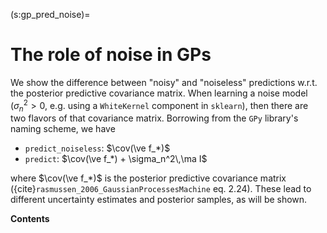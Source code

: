 (s:gp_pred_noise)=
# The role of noise in GPs

We show the difference between "noisy" and "noiseless" predictions w.r.t. the
posterior predictive covariance matrix. When learning a noise model
($\sigma_n^2>0$, e.g. using a `WhiteKernel` component in `sklearn`), then there
are two flavors of that covariance matrix. Borrowing from the `GPy` library's
naming scheme, we have

* `predict_noiseless`: $\cov(\ve f_*)$
* `predict`: $\cov(\ve f_*) + \sigma_n^2\,\ma I$

where $\cov(\ve f_*)$ is the posterior predictive covariance matrix
({cite}`rasmussen_2006_GaussianProcessesMachine` eq. 2.24). These lead to
different uncertainty estimates and posterior samples, as will be shown.

**Contents**

```{tableofcontents}
```
